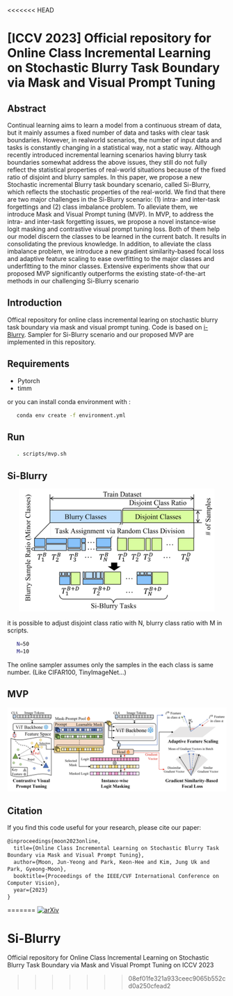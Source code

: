 <<<<<<< HEAD
# [ICCV 2023] Official repository for **Online Class Incremental Learning on Stochastic Blurry Task Boundary via Mask and Visual Prompt Tuning**

## Abstract
 Continual learning aims to learn a model from a continuous stream of data, but it mainly assumes a fixed number of data and tasks with clear task boundaries. However, in realworld scenarios, the number of input data and tasks is constantly changing in a statistical way, not a static way. Although recently introduced incremental learning scenarios having blurry task boundaries somewhat address the above issues, they still do not fully reflect the statistical properties of real-world situations because of the fixed ratio of disjoint and blurry samples. In this paper, we propose a new Stochastic incremental Blurry task boundary scenario, called Si-Blurry, which reflects the stochastic properties of the real-world. We find that there are two major challenges in the Si-Blurry scenario: (1) intra- and inter-task forgettings and (2) class imbalance problem. To alleviate them, we introduce Mask and Visual Prompt tuning (MVP). In MVP, to address the intra- and inter-task forgetting issues, we propose a novel instance-wise logit masking and contrastive visual prompt tuning loss. Both of them help our model discern the classes to be learned in the current batch. It results in consolidating the previous knowledge. In addition, to alleviate the class imbalance problem, we introduce a new gradient similarity-based focal loss and adaptive feature scaling to ease overfitting to the major classes and underfitting to the minor classes. Extensive experiments show that our proposed MVP significantly outperforms the existing state-of-the-art methods in our challenging Si-Blurry scenario

## Introduction
Offical repository for online class incremental learing on stochastic blurry task boundary via mask and visual prompt tuning. Code is based on [i-Blurry](https://github.com/naver-ai/i-Blurry). Sampler for Si-Blurry scenario and our proposed MVP are implemented in this repository.
 ## Requirements
   - Pytorch
   - timm

or you can install conda environment with :
```Bash
   conda env create -f environment.yml
```
## Run
```Bash
   . scripts/mvp.sh
```

## Si-Blurry
<center><img src="./img/Si-Blurry.png" width="450"></center>

it is possible to adjust disjoint class ratio with N, blurry class ratio with M in scripts. 
```Bash
   N=50
   M=10
```
The online sampler assumes only the samples in the each class is same number. (Like CIFAR100, TinyImageNet...)
## MVP
<center><img src="./img/MVP.png" width="1000"></center>

## Citation
If you find this code useful for your research, please cite our paper:
```
@inproceedings{moon2023online,
  title={Online Class Incremental Learning on Stochastic Blurry Task Boundary via Mask and Visual Prompt Tuning},
  author={Moon, Jun-Yeong and Park, Keon-Hee and Kim, Jung Uk and Park, Gyeong-Moon},
  booktitle={Proceedings of the IEEE/CVF International Conference on Computer Vision},
  year={2023}
}
```
=======
[![arXiv](https://img.shields.io/badge/arXiv-2308.09303-b31b1b.svg)](https://arxiv.org/abs/2308.09303)
# Si-Blurry
Official repository for Online Class Incremental Learning on Stochastic Blurry Task Boundary via Mask and Visual Prompt Tuning on ICCV 2023
>>>>>>> 08ef01fe321a933ceec9065b552cd0a250cfead2


